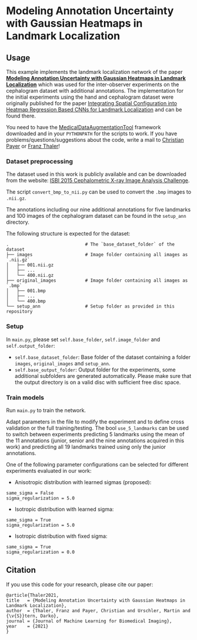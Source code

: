 # Modeling Annotation Uncertainty with Gaussian Heatmaps in Landmark Localization

## Usage
This example implements the landmark localization network of the paper [**Modeling Annotation Uncertainty with Gaussian Heatmaps in Landmark Localization**](https://www.melba-journal.org/papers/2021:014.html) which was used for the inter-observer experiments on the cephalogram dataset with additional annotations.
The implementation for the initial experiments using the hand and cephalogram dataset were originally published for the paper [Integrating Spatial Configuration into Heatmap Regression Based CNNs for Landmark Localization](https://github.com/christianpayer/MedicalDataAugmentationTool-HeatmapRegression) and can be found there.

You need to have the [MedicalDataAugmentationTool](https://github.com/christianpayer/MedicalDataAugmentationTool) framework downloaded and in your `PYTHONPATH` for the scripts to work.
If you have problems/questions/suggestions about the code, write a mail to [Christian Payer](mailto:christian.payer@gmx.net) or [Franz Thaler](mailto:franz.thaler@icg.tugraz.at)!

### Dataset preprocessing
The dataset used in this work is publicly available and can be downloaded from the website: [ISBI 2015 Cephalometric X-ray Image Analysis Challenge](http://www-o.ntust.edu.tw/~cweiwang/ISBI2015/challenge1/).

The script `convert_bmp_to_nii.py` can be used to convert the `.bmp` images to `.nii.gz`.

The annotations including our nine additional annotations for five landmarks and 100 images of the cephalogram dataset can be found in the `setup_ann` directory.

The following structure is expected for the dataset:

    .                             # The `base_dataset_folder` of the dataset
    ├── images                    # Image folder containing all images as `.nii.gz`
    │   ├── 001.nii.gz            
    │   ├── ...                   
    │   └── 400.nii.gz            
    ├── original_images           # Image folder containing all images as `.bmp`
    │   ├── 001.bmp            
    │   ├── ...                   
    │   └── 400.bmp            
    └── setup_ann                 # Setup folder as provided in this repository


### Setup
In `main.py`, please set `self.base_folder`, `self.image_folder` and `self.output_folder`:

- `self.base_dataset_folder`: Base folder of the dataset containing a folder `images`, `original_images` and `setup_ann`. 
- `self.base_output_folder`: Output folder for the experiments, some additional subfolders are generated automatically. Please make sure that the output directory is on a valid disc with sufficient free disc space.


### Train models
Run `main.py` to train the network. 

Adapt parameters in the file to modify the experiment and to define cross validation or the full training/testing.
The bool `use_5_landmarks` can be used to switch between experiments predicting 5 landmarks using the mean of the 11 annotations (junior, senior and the nine annotations acquired in this work) and predicting all 19 landmarks trained using only the junior annotations.

One of the following parameter configurations can be selected for different experiments evaluated in our work:

- Anisotropic distribution with learned sigmas (proposed):
```
same_sigma = False
sigma_regularization = 5.0
```

- Isotropic distribution with learned sigma:
```
same_sigma = True
sigma_regularization = 5.0
```

- Isotropic distribution with fixed sigma:
```
same_sigma = True
sigma_regularization = 0.0
```

## Citation
If you use this code for your research, please cite our paper:

```
@article{Thaler2021,
title   = {Modeling Annotation Uncertainty with Gaussian Heatmaps in Landmark Localization},
author  = {Thaler, Franz and Payer, Christian and Urschler, Martin and {\v{S}}tern, Darko},
journal = {Journal of Machine Learning for Biomedical Imaging},
year    = {2021}
}
```
 
